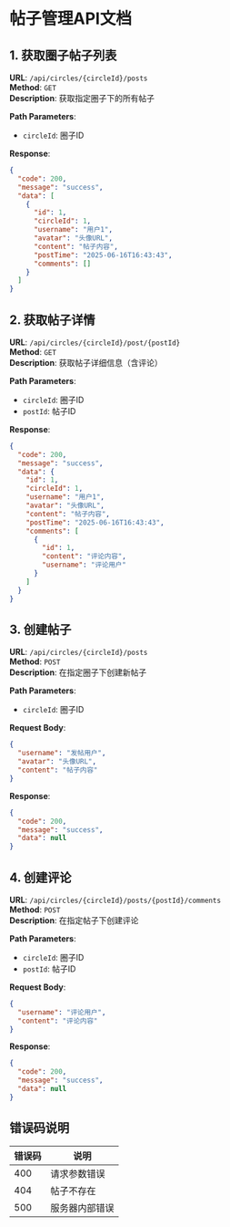 # 帖子管理API文档

## 1. 获取圈子帖子列表

**URL**: `/api/circles/{circleId}/posts`  
**Method**: `GET`  
**Description**: 获取指定圈子下的所有帖子

**Path Parameters**:
- `circleId`: 圈子ID

**Response**:
```json
{
  "code": 200,
  "message": "success",
  "data": [
    {
      "id": 1,
      "circleId": 1,
      "username": "用户1",
      "avatar": "头像URL",
      "content": "帖子内容",
      "postTime": "2025-06-16T16:43:43",
      "comments": []
    }
  ]
}
```

## 2. 获取帖子详情

**URL**: `/api/circles/{circleId}/post/{postId}`  
**Method**: `GET`  
**Description**: 获取帖子详细信息（含评论）

**Path Parameters**:
- `circleId`: 圈子ID
- `postId`: 帖子ID

**Response**:
```json
{
  "code": 200,
  "message": "success",
  "data": {
    "id": 1,
    "circleId": 1,
    "username": "用户1",
    "avatar": "头像URL",
    "content": "帖子内容",
    "postTime": "2025-06-16T16:43:43",
    "comments": [
      {
        "id": 1,
        "content": "评论内容",
        "username": "评论用户"
      }
    ]
  }
}
```

## 3. 创建帖子

**URL**: `/api/circles/{circleId}/posts`  
**Method**: `POST`  
**Description**: 在指定圈子下创建新帖子

**Path Parameters**:
- `circleId`: 圈子ID

**Request Body**:
```json
{
  "username": "发帖用户",
  "avatar": "头像URL",
  "content": "帖子内容"
}
```

**Response**:
```json
{
  "code": 200,
  "message": "success",
  "data": null
}
```

## 4. 创建评论

**URL**: `/api/circles/{circleId}/posts/{postId}/comments`  
**Method**: `POST`  
**Description**: 在指定帖子下创建评论

**Path Parameters**:
- `circleId`: 圈子ID
- `postId`: 帖子ID

**Request Body**:
```json
{
  "username": "评论用户",
  "content": "评论内容"
}
```

**Response**:
```json
{
  "code": 200,
  "message": "success",
  "data": null
}
```

## 错误码说明

| 错误码 | 说明      |
|-----|---------|
| 400 | 请求参数错误  |
| 404 | 帖子不存在   |
| 500 | 服务器内部错误 |